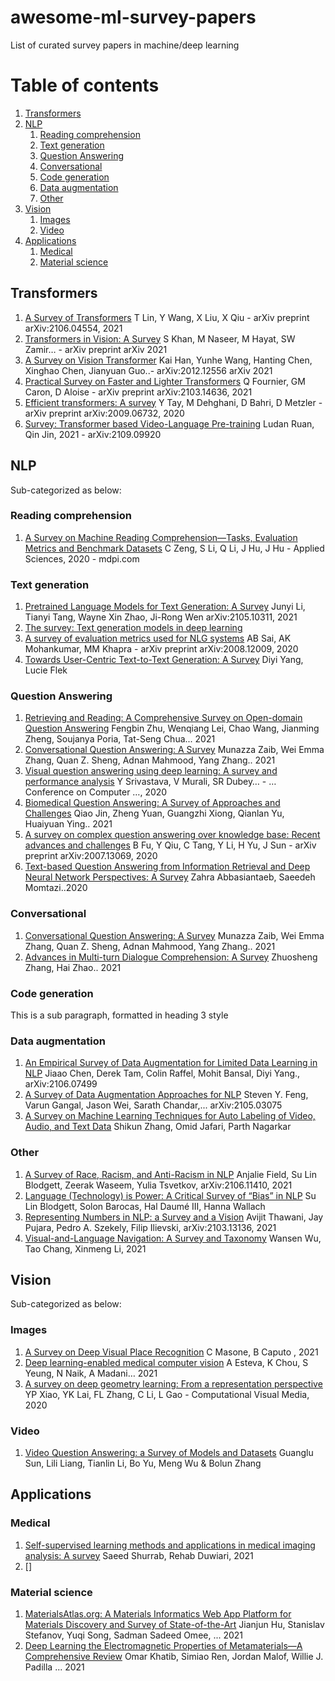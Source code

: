 # awesome-ml-survey-papers
List of curated survey papers in machine/deep learning

# Table of contents
1. [Transformers](#transformers)
2. [NLP](#paragraph1)
    1. [Reading comprehension](#rc)
    2. [Text generation](#tg)
    3. [Question Answering](#qa)
    4. [Conversational](#cc)
    5. [Code generation](#cg)
    6. [Data augmentation](#dataaug)
    7. [Other](#subparagraph3)
3. [Vision](#vision)
    1. [Images](#images)
    2. [Video](#video)
4. [Applications](#applications)
    1. [Medical](#medical)
    2. [Material science](#material)

## Transformers <a name="transformers"></a>
1. [A Survey of Transformers](https://arxiv.org/abs/2106.04554) T Lin, Y Wang, X Liu, X Qiu - arXiv preprint arXiv:2106.04554, 2021 
2. [Transformers in Vision: A Survey](https://arxiv.org/abs/2101.01169) S Khan, M Naseer, M Hayat, SW Zamir… - arXiv preprint arXiv 2021
3. [A Survey on Vision Transformer](https://arxiv.org/abs/2012.12556) Kai Han, Yunhe Wang, Hanting Chen, Xinghao Chen, Jianyuan Guo..- 	arXiv:2012.12556 arXiv 2021
4. [Practical Survey on Faster and Lighter Transformers](https://arxiv.org/abs/2103.14636) Q Fournier, GM Caron, D Aloise - arXiv preprint arXiv:2103.14636, 2021
5. [Efficient transformers: A survey](https://arxiv.org/abs/2009.06732) Y Tay, M Dehghani, D Bahri, D Metzler - arXiv preprint arXiv:2009.06732, 2020
6. [Survey: Transformer based Video-Language Pre-training](https://arxiv.org/abs/2109.09920) Ludan Ruan, Qin Jin, 2021 - arXiv:2109.09920 

## NLP <a name="paragraph1"></a>
Sub-categorized as below:

### Reading comprehension <a name="rc"></a>
1. [A Survey on Machine Reading Comprehension—Tasks, Evaluation Metrics and Benchmark Datasets](https://www.mdpi.com/873696) C Zeng, S Li, Q Li, J Hu, J Hu - Applied Sciences, 2020 - mdpi.com

### Text generation <a name="tg"></a>
1. [Pretrained Language Models for Text Generation: A Survey](https://arxiv.org/abs/2105.10311) Junyi Li, Tianyi Tang, Wayne Xin Zhao, Ji-Rong Wen 	arXiv:2105.10311, 2021
2. [The survey: Text generation models in deep learning](https://www.sciencedirect.com/science/article/pii/S1319157820303360)
3. [A survey of evaluation metrics used for NLG systems](https://arxiv.org/abs/2008.12009) AB Sai, AK Mohankumar, MM Khapra - arXiv preprint arXiv:2008.12009, 2020
4. [Towards User-Centric Text-to-Text Generation: A Survey](https://link.springer.com/chapter/10.1007/978-3-030-83527-9_1) Diyi Yang, Lucie Flek

### Question Answering <a name="qa"></a>
1. [Retrieving and Reading: A Comprehensive Survey on Open-domain Question Answering](https://arxiv.org/abs/2101.00774) Fengbin Zhu, Wenqiang Lei, Chao Wang, Jianming Zheng, Soujanya Poria, Tat-Seng Chua... 2021
2. [Conversational Question Answering: A Survey](https://arxiv.org/abs/2106.00874) Munazza Zaib, Wei Emma Zhang, Quan Z. Sheng, Adnan Mahmood, Yang Zhang.. 2021
3. [Visual question answering using deep learning: A survey and performance analysis](https://link.springer.com/chapter/10.1007/978-981-16-1092-9_7) Y Srivastava, V Murali, SR Dubey… - … Conference on Computer …, 2020 
4. [Biomedical Question Answering: A Survey of Approaches and Challenges](https://arxiv.org/abs/2102.05281) Qiao Jin, Zheng Yuan, Guangzhi Xiong, Qianlan Yu, Huaiyuan Ying.. 2021
5. [A survey on complex question answering over knowledge base: Recent advances and challenges](https://arxiv.org/abs/2007.13069) B Fu, Y Qiu, C Tang, Y Li, H Yu, J Sun - arXiv preprint arXiv:2007.13069, 2020 
6. [Text-based Question Answering from Information Retrieval and Deep Neural Network Perspectives: A Survey](https://arxiv.org/abs/2002.06612) Zahra Abbasiantaeb, Saeedeh Momtazi..2020

### Conversational <a name="cc"></a>
1. [Conversational Question Answering: A Survey](https://arxiv.org/abs/2106.00874) Munazza Zaib, Wei Emma Zhang, Quan Z. Sheng, Adnan Mahmood, Yang Zhang.. 2021
2. [Advances in Multi-turn Dialogue Comprehension: A Survey](https://arxiv.org/abs/2103.03125) Zhuosheng Zhang, Hai Zhao.. 2021

### Code generation <a name="cg"></a>
This is a sub paragraph, formatted in heading 3 style

### Data augmentation <a name="dataaug"></a>
1. [An Empirical Survey of Data Augmentation for Limited Data Learning in NLP](https://arxiv.org/abs/2106.07499) Jiaao Chen, Derek Tam, Colin Raffel, Mohit Bansal, Diyi Yang., arXiv:2106.07499
2. [A Survey of Data Augmentation Approaches for NLP](https://arxiv.org/abs/2105.03075)  Steven Y. Feng, Varun Gangal, Jason Wei, Sarath Chandar,... arXiv:2105.03075
3. [A Survey on Machine Learning Techniques for Auto Labeling of Video, Audio, and Text Data](https://arxiv.org/abs/2109.03784) Shikun Zhang, Omid Jafari, Parth Nagarkar

### Other <a name="subparagraph3"></a>
1. [A Survey of Race, Racism, and Anti-Racism in NLP](https://arxiv.org/abs/2106.11410) Anjalie Field, Su Lin Blodgett, Zeerak Waseem, Yulia Tsvetkov, 	arXiv:2106.11410, 2021
2. [Language (Technology) is Power: A Critical Survey of “Bias” in NLP](https://aclanthology.org/2020.acl-main.485/) Su Lin Blodgett, Solon Barocas, Hal Daumé III, Hanna Wallach
3. [Representing Numbers in NLP: a Survey and a Vision](https://arxiv.org/abs/2103.13136) Avijit Thawani, Jay Pujara, Pedro A. Szekely, Filip Ilievski, arXiv:2103.13136, 2021
4. [Visual-and-Language Navigation: A Survey and Taxonomy](https://arxiv.org/abs/2108.11544) Wansen Wu, Tao Chang, Xinmeng Li, 2021


## Vision <a name="vision"></a>
Sub-categorized as below:

### Images <a name="images"></a>
1. [A Survey on Deep Visual Place Recognition](https://ieeexplore.ieee.org/stamp/stamp.jsp?arnumber=9336674) C Masone, B Caputo , 2021
2. [Deep learning-enabled medical computer vision](https://www.nature.com/articles/s41746-020-00376-2) A Esteva, K Chou, S Yeung, N Naik, A Madani… 2021
3. [A survey on deep geometry learning: From a representation perspective](https://link.springer.com/content/pdf/10.1007/s41095-020-0174-8.pdf) YP Xiao, YK Lai, FL Zhang, C Li, L Gao - Computational Visual Media, 2020

### Video <a name="video"></a>
1. [Video Question Answering: a Survey of Models and Datasets](https://link.springer.com/article/10.1007/s11036-020-01730-0) Guanglu Sun, Lili Liang, Tianlin Li, Bo Yu, Meng Wu & Bolun Zhang 

## Applications <a name="applications"></a>

### Medical <a name="medical"></a>
1. [Self-supervised learning methods and applications in medical imaging analysis: A survey](https://arxiv.org/abs/2109.08685) Saeed Shurrab, Rehab Duwiari, 2021
2. []

### Material science <a name="material"></a>
1. [MaterialsAtlas.org: A Materials Informatics Web App Platform for Materials Discovery and Survey of State-of-the-Art](https://arxiv.org/abs/2109.04007) Jianjun Hu, Stanislav Stefanov, Yuqi Song, Sadman Sadeed Omee, ... 2021
2. [Deep Learning the Electromagnetic Properties of Metamaterials—A Comprehensive Review](https://en.x-mol.com/paper/article/1398392259059630080) Omar Khatib, Simiao Ren, Jordan Malof, Willie J. Padilla ... 2021
